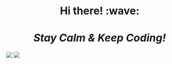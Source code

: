 
<!-- Sources:

https://github.com/imhotepper/github-readme-stats/blob/master/readme.md

https://towardsdatascience.com/build-a-stunning-readme-for-your-github-profile-9b80434fe5d7
-->

<!-- 
### Hi there 👋


Here are some ideas to get you started:

- 🔭 I’m currently working on ... [Vue.js Workshops](https://vuejsworkshops.com)
- 🌱 I’m currently learning ... Vue.js and Netlify functions
- 👯 I’m looking to collaborate on ...Vue.js
- 🤔 I’m looking for help with ...
- 💬 Ask me about ... Anything
- 📫 How to reach me: ... <a href="mailto:stefanescu.dragos@gmail.com">via email ;)</a>
- 😄 Pronouns: ...
-->
<!-- - ⚡ Fun fact: ... -->

<!--
![Imhotepper's github stats](https://github-readme-stats.vercel.app/api?username=imhotepper&count_private=true&show_icons=true&theme=gruvbox)



<img align="center" src="https://github-readme-stats.vercel.app/api?username=imhotepper&count_private=true&show_icons=true&theme=gruvbox" />
<img align="center" src="https://github-readme-stats.vercel.app/api/top-langs/?username=imhotepper&theme=gruvbox" />

![](https://img.shields.io/badge/<WORD_ON_LEFT>-<WORD_ON_RIGHT>-informational?style=flat&logo=<LOGO_NAME>&logoColor=white&color=2bbc8a)

-->


<h1 align='center'> Hi there! :wave:</h1>

<!--
<p align='center'>
I'm Dragos/Imhotepper.
</p>
<p align='center'>For contact, reach out via <a href="mailto:stefanescu.dragos@gmail.com">email</a> or over on <a href="https://twitter.com/imhotepp">Twitter</a>.</p>
-->
<h1 align='center'><i>Stay Calm & Keep Coding!</i></h1>



<div id="container">
<img align="center" src="https://github-readme-stats.vercel.app/api/top-langs/?username=imhotepper&count_private=true&theme=" />
<img align="center" src="https://github-readme-stats.vercel.app/api?username=imhotepper&count_private=true&show_icons=true&theme=" />

</div>



<!--
Hi !

#container {
    height:100px;
    line-height:100px;
}

#container img {
    vertical-align:middle;
    max-height:100%;
}

-->
